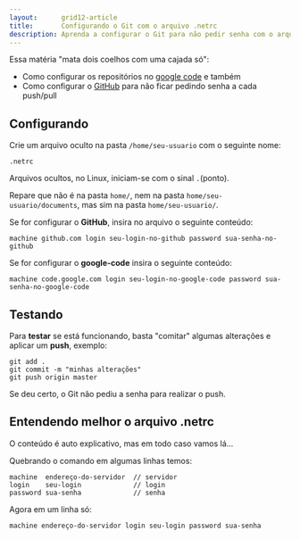 ```yaml
---
layout:      grid12-article
title:       Configurando o Git com o arquivo .netrc
description: Aprenda a configurar o Git para não pedir senha com o arquivo netrc
---
```


Essa matéria "mata dois coelhos com uma cajada só":

- Como configurar os repositórios no [google code](https://code.google.com/ "link-externo") e também
- Como configurar o [GitHub](https://github.com/ "link-externo") para não ficar pedindo senha a cada push/pull



## Configurando

Crie um arquivo oculto na pasta `/home/seu-usuario` com o seguinte nome:

    .netrc

Arquivos ocultos, no Linux, iniciam-se com o sinal `.`(ponto).

Repare que não é na pasta `home/`, nem na pasta `home/seu-usuario/documents`, mas sim na pasta `home/seu-usuario/`.

Se for configurar o __GitHub__, insira no arquivo o seguinte conteúdo:

    machine github.com login seu-login-no-github password sua-senha-no-github


Se for configurar o __google-code__ insira o seguinte conteúdo:

    machine code.google.com login seu-login-no-google-code password sua-senha-no-google-code



## Testando

Para __testar__ se está funcionando, basta "comitar" algumas alterações e aplicar um __push__, exemplo:

    git add .
    git commit -m "minhas alterações"
    git push origin master

Se deu certo, o Git não pediu a senha para realizar o push.



## Entendendo melhor o arquivo .netrc

O conteúdo é auto explicativo, mas em todo caso vamos lá...

Quebrando o comando em algumas linhas temos:

    machine  endereço-do-servidor  // servidor
    login    seu-login             // login
    password sua-senha             // senha

Agora em um linha só:

    machine endereço-do-servidor login seu-login password sua-senha

